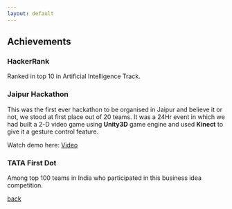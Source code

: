 ```yaml
---
layout: default
---
```


## Achievements

### [](#header-3)HackerRank

Ranked in top 10 in Artificial Intelligence Track.


### [](#header-3)Jaipur Hackathon

This was the first ever hackathon to be organised in Jaipur and believe it or not, we stood at first place out of 20 teams. It was a 24Hr event in which we had built a 2-D video game using **Unity3D** game engine and used **Kinect** to give it a gesture control feature.

Watch demo here: [Video](https://devpost.com/software/jarvis-dwaoi)


### [](#header-3)TATA First Dot

Among top 100 teams in India who participated in this business idea competition.


[back](./)
